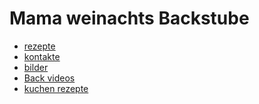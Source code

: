 <!DOCTYPE html>
<html lang="de">
<head>
<link rel="icon" href="https://th.bing.com/th/id/OIP.rE6NS0ckS5M8Pum1RmG7rAHaHa?w=215&h=215&c=7&r=0&o=5&pid=1.7">
	<meta charset="UTF-8">
	<title>Mama weinachts Backstube</title>
	<link rel="stylesheet" href="style.css">
</head>
<body>
<h1> Mama weinachts Backstube </h1>
<ul>
  <li><a href="#news">rezepte</a></li>
  <li><a href="#contact">kontakte</a></li>
  <li><a href="#bilder">bilder</a></li>
  <li><a href="#vidos">Back videos</a></li>
<li><a href="#vidos">kuchen rezepte</a></li>
</ul>
</html> 
